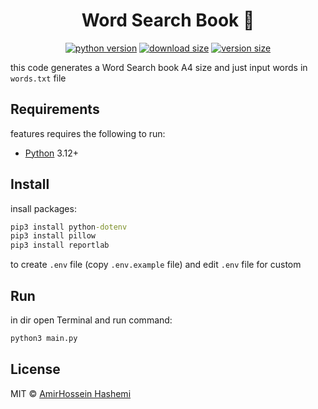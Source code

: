 <div align="center">
    
# Word Search Book :book:

[![python version][python-version]](#)
[![download size][download-size]](#)
[![version size][version-size]](#)

[python-version]: https://img.shields.io/badge/python-3.12%2B-brightgreen.svg
[download-size]: https://img.shields.io/badge/download-302kb-brightgreen.svg
[version-size]: https://img.shields.io/badge/version-2.1-blue.svg
</div>

this code generates a Word Search book A4 size and just input words in `words.txt` file

## Requirements

features requires the following to run:

  * [Python][Python] 3.12+

[Python]: https://python.com/

## Install

insall packages:
```cmd
pip3 install python-dotenv
pip3 install pillow
pip3 install reportlab
```
to create `.env` file (copy `.env.example` file) and edit `.env` file for custom

## Run

in dir open Terminal and run command:
```cmd
python3 main.py
```

## License

MIT © [AmirHossein Hashemi](https://github.com/amirho3inh)